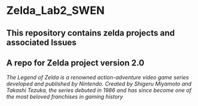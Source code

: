 # Zelda_Lab2_SWEN
## This repository contains zelda projects and associated Issues

## A repo for Zelda project version 2.0
 _The Legend of Zelda is a renowned action-adventure video game series developed and published by Nintendo. Created by Shigeru Miyamoto and Takashi Tezuka, the series debuted in 1986 and has since become one of the most beloved franchises in gaming history_
